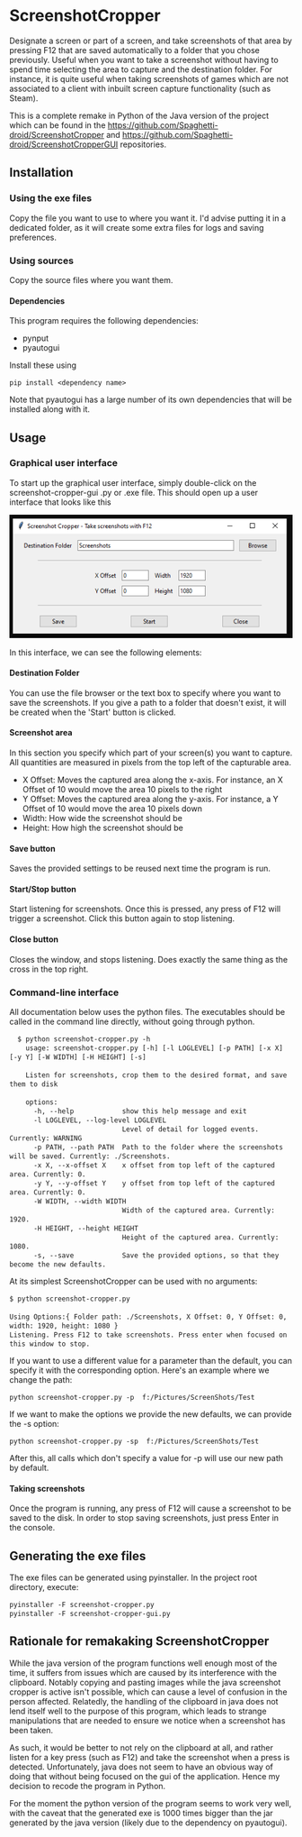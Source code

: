 # ScreenshotCropper

Designate a screen or part of a screen, and take screenshots of that area by pressing F12 that are saved automatically to a folder that you chose previously. Useful when you want to take a screenshot without having to spend time selecting the area to capture and the destination folder. For instance, it is quite useful when taking screenshots of games which are not associated to a client with inbuilt screen capture functionality (such as Steam).

This is a complete remake in Python of the Java version of the project which can be found in the https://github.com/Spaghetti-droid/ScreenshotCropper and https://github.com/Spaghetti-droid/ScreenshotCropperGUI repositories.

## Installation
### Using the exe files
Copy the file you want to use to where you want it. I'd advise putting it in a dedicated folder, as it will create some extra files for logs and saving preferences.
### Using sources
Copy the source files where you want them.
#### Dependencies
This program requires the following dependencies:    
- pynput
- pyautogui

Install these using
    
    pip install <dependency name>


Note that pyautogui has a large number of its own dependencies that will be installed along with it.

## Usage

### Graphical user interface

To start up the graphical user interface, simply double-click on the screenshot-cropper-gui .py or .exe file. This should open up a user interface that looks like this

![image info](./Documentation/gui.png)

In this interface, we can see the following elements:

#### Destination Folder
 
 You can use the file browser or the text box to specify where you want to save the screenshots. If you give a path to a folder that doesn't exist, it will be created when the 'Start' button is clicked.

#### Screenshot area 
   
 In this section you specify which part of your screen(s) you want to capture. All quantities are measured in pixels from the top left of the capturable area.
 - X Offset: Moves the captured area along the x-axis. For instance, an X Offset of 10 would move the area 10 pixels to the right
 - Y Offset: Moves the captured area along the y-axis. For instance, a Y Offset of 10 would move the area 10 pixels down
 - Width: How wide the screenshot should be
 - Height: How high the screenshot should be
  
#### Save button
   
   Saves the provided settings to be reused next time the program is run.

#### Start/Stop button
   
   Start listening for screenshots. Once this is pressed, any press of F12 will trigger a screenshot. Click this button again to stop listening.

#### Close button 
   
   Closes the window, and stops listening. Does exactly the same thing as the cross in the top right.

### Command-line interface

All documentation below uses the python files. The executables should be called in the command line directly, without going through python.

      $ python screenshot-cropper.py -h
        usage: screenshot-cropper.py [-h] [-l LOGLEVEL] [-p PATH] [-x X] [-y Y] [-W WIDTH] [-H HEIGHT] [-s]

        Listen for screenshots, crop them to the desired format, and save them to disk

        options:
          -h, --help            show this help message and exit
          -l LOGLEVEL, --log-level LOGLEVEL
                                Level of detail for logged events. Currently: WARNING
          -p PATH, --path PATH  Path to the folder where the screenshots will be saved. Currently: ./Screenshots.
          -x X, --x-offset X    x offset from top left of the captured area. Currently: 0.
          -y Y, --y-offset Y    y offset from top left of the captured area. Currently: 0.
          -W WIDTH, --width WIDTH
                                Width of the captured area. Currently: 1920.
          -H HEIGHT, --height HEIGHT
                                Height of the captured area. Currently: 1080.
          -s, --save            Save the provided options, so that they become the new defaults.

At its simplest ScreenshotCropper can be used with no arguments:
        
    $ python screenshot-cropper.py
    
    Using Options:{ Folder path: ./Screenshots, X Offset: 0, Y Offset: 0, width: 1920, height: 1080 }
    Listening. Press F12 to take screenshots. Press enter when focused on this window to stop.

If you want to use a different value for a parameter than the default, you can specify it with the corresponding option. Here's an example where we change the path:

    python screenshot-cropper.py -p  f:/Pictures/ScreenShots/Test

If we want to make the options we provide the new defaults, we can provide the -s option:

    python screenshot-cropper.py -sp  f:/Pictures/ScreenShots/Test

After this, all calls which don't specify a value for -p will use our new path by default.

#### Taking screenshots

Once the program is running, any press of F12 will cause a screenshot to be saved to the disk. In order to stop saving screenshots, just press Enter in the console.

## Generating the exe files
The exe files can be generated using pyinstaller. In the project root directory, execute:
    
    pyinstaller -F screenshot-cropper.py
    pyinstaller -F screenshot-cropper-gui.py

## Rationale for remakaking ScreenshotCropper
While the java version of the program functions well enough most of the time, it suffers from issues which are caused by its interference with the clipboard. Notably copying and pasting images while the java screenshot cropper is active isn't possible, which can cause a level of confusion in the person affected. Relatedly, the handling of the clipboard in java does not lend itself well to the purpose of this program, which leads to strange manipulations that are needed to ensure we notice when a screenshot has been taken.

As such, it would be better to not rely on the clipboard at all, and rather listen for a key press (such as F12) and take the screenshot when a press is detected. Unfortunately, java does not seem to have an obvious way of doing that without being focused on the gui of the application. Hence my decision to recode the program in Python.

For the moment the python version of the program seems to work very well, with the caveat that the generated exe is 1000 times bigger than the jar generated by the java version (likely due to the dependency on pyautogui).

